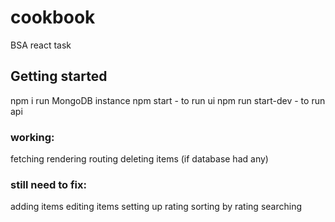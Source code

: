 # cookbook
BSA react task

## Getting started
npm i
run MongoDB instance
npm start - to run ui
npm run start-dev - to run api

### working:
fetching
rendering
routing
deleting items (if database had any)

### still need to fix:
adding items
editing items
setting up rating
sorting by rating
searching
